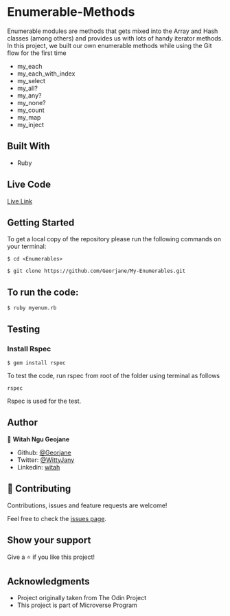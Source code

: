 # Enumerable-Methods

Enumerable modules are methods that gets mixed into the Array and Hash classes (among others) and provides us with lots of handy iterator methods.
In this project, we built our own enumerable methods while using the Git flow for the first time
- my_each
- my_each_with_index
- my_select
- my_all?
- my_any?
- my_none?
- my_count
- my_map
- my_inject

## Built With

- Ruby

## Live Code
[Live Link](https://repl.it/@WitahGeorjane/My-Enumerables#myenum.rb)


## Getting Started

To get a local copy of the repository please run the following commands on your terminal:

```
$ cd <Enumerables>
```

```
$ git clone https://github.com/Georjane/My-Enumerables.git
```

## To run the code:

```
$ ruby myenum.rb
```

## Testing
### Install Rspec

```
$ gem install rspec
```
To test the code, run rspec from root of the folder using terminal as follows

```
rspec
```

Rspec is used for the test.

## Author

👤 **Witah Ngu Geojane**

- Github: [@Georjane](https://github.com/Georjane)
- Twitter: [@WittyJany](https://twitter.com/WittyJany)
- Linkedin: [witah](https://www.linkedin.com/in/witah-georjane-74b8bb184)

## 🤝 Contributing

Contributions, issues and feature requests are welcome!

Feel free to check the [issues page](https://github.com/Georjane/My-Enumerables/issues).


## Show your support

Give a ⭐️ if you like this project!


## Acknowledgments

- Project originally taken from The Odin Project
- This project is part of Microverse Program
